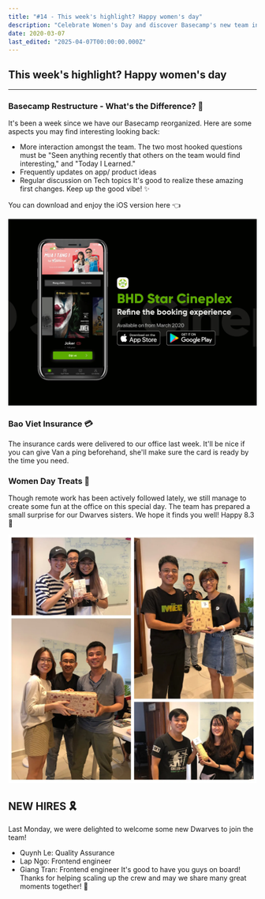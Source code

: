 ```yaml
---
title: "#14 - This week's highlight? Happy women's day"
description: "Celebrate Women's Day and discover Basecamp's new team interactions, Bao Viet insurance updates, and welcome our latest hires boosting quality and frontend engineering."
date: 2020-03-07
last_edited: "2025-04-07T00:00:00.000Z"
---
```


## This week's highlight? Happy women's day

---

### Basecamp Restructure - What's the Difference? 🧩

It's been a week since we have our Basecamp reorganized. Here are some aspects you may find interesting looking back:

- More interaction amongst the team. The two most hooked questions must be "Seen anything recently that others on the team would find interesting," and "Today I Learned."
- Frequently updates on app/ product ideas
- Regular discussion on Tech topics
  It's good to realize these amazing first changes. Keep up the good vibe! ✨

You can download and enjoy the iOS version here 👈

![](assets/notion-image-1744007164404-4t36y.webp)

### Bao Viet Insurance 💳

The insurance cards were delivered to our office last week. It'll be nice if you can give Van a ping beforehand, she'll make sure the card is ready by the time you need.

### Women Day Treats 🎁

Though remote work has been actively followed lately, we still manage to create some fun at the office on this special day. The team has prepared a small surprise for our Dwarves sisters. We hope it finds you well! Happy 8.3 🎉

![](assets/notion-image-1744007164556-09qly.webp)

## NEW HIRES 🎗

Last Monday, we were delighted to welcome some new Dwarves to join the team!

- Quynh Le: Quality Assurance
- Lap Ngo: Frontend engineer
- Giang Tran: Frontend engineer
  It's good to have you guys on board! Thanks for helping scaling up the crew and may we share many great moments together! 💪
